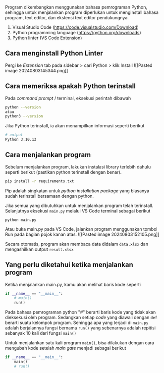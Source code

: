 Program dikembangkan menggunakan bahasa pemrograman Python, sehingga untuk menjalankan program diperlukan untuk menginstall bahasa program, text editor, dan ekstensi text editor pendukungnya.

1. Visual Studio Code (https://code.visualstudio.com/Download)
2. Python programming language (https://python.org/downloads)
3. Python linter (VS Code Extension)

## Cara menginstall Python Linter

Pergi ke _Extension_ tab pada sidebar > cari Python > klik Install
![[Pasted image 20240803145344.png]]

## Cara memeriksa apakah Python terinstall

Pada _command prompt_ / terminal, eksekusi perintah dibawah

```bash
python --version
atau
python3 --version
```

Jika Python terinstall, ia akan menampilkan informasi seperti berikut

```bash
# output
Python 3.10.13
```

## Cara menjalankan program

Sebelum menjalankan program, lakukan instalasi library terlebih dahulu seperti berikut (pastikan python terinstall dengan benar).

```bash
pip install -r requirements.txt
```

Pip adalah singkatan untuk _python installation package_ yang biasanya sudah terinstall bersamaan dengan python.

Jika semua yang dibutuhkan untuk menjalankan program telah terinstall. Selanjutnya eksekusi `main.py` melalui VS Code terminal sebagai berikut

```
python main.py
```

Atau buka main.py pada VS Code, jalankan program menggunakan tombol Run pada bagian pojok kanan atas.
![[Pasted image 20240803152105.png]]

Secara otomatis, program akan membaca data didalam `data.xlsx` dan mengashilkan output `result.xlsx`

## Yang perlu diketahui ketika menjalankan program

Ketika menjalankan main.py, kamu akan melihat baris kode seperti

```python
if __name__ == "__main__":
    # main()
    run()
```

Pada bahasa pemrograman python "#" berarti baris kode yang tidak akan dieksekusi oleh program. Sedangkan setiap _code_ yang diawali dengan `def` berarti suatu kelompok program. Sehingga apa yang terjadi di `main.py` adalah berjalannya fungsi bernama `run()` yang sebenarnya adalah repitisi sebanyak 10 kali dari fungsi `main()`

Untuk menjalankan satu kali program `main()`, bisa dilakukan dengan cara mengubah kode setelah _main gate_ menjadi sebagai berikut

```python
if __name__ == "__main__":
    main()
    # run()
```
